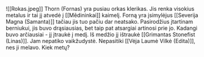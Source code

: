 ![[Rokas.jpeg]]
Thorn (Fornas) yra pusiau orkas klerikas. Jis renka visokius metalus ir tai jį atvedė į [[Mẽdininkai]] kaimelį. Forną yra įsimylėjus [[Severija Magna (Samanta)]] tačiau jis tuo pačiu dar neatsako. Pasirodžius įtartinam berniukui, jis buvo drąsiausias, bet taip pat atsargiai artinosi prie jo. Kadangi buvo arčiausiai - jį įtraukė į medį. Iš medžio jį ištraukė [[Grimantas Stonefist (Linas)]]. Jam nepatiko vaikžudystė. Nepasitiki [[Vėja Laumė Vilkė (Edita)]], nes ji melavo. Kiek metų?